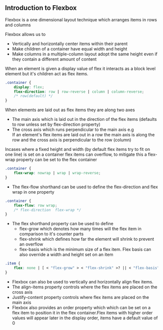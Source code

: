 ## Introduction to Flexbox

Flexbox is a one dimensional layout technique which arranges items in rows and columns

Flexbox allows us to

-  Vertically and horizontally center items within their parent
-  Make children of a container have equal width and height
-  Make columns in a multiple-column layout adopt the same height even if they contain a different amount of content

When an element is given a display value of flex it interacts as a block level element but it's children act as flex items.

```css
.container {
	display: flex;
	flex-direction: row | row-reverse | column | column-reverse;
	/* row(default) */
}
```

When elements are laid out as flex items they are along two axes

-  The main axis which is laid out in the direction of the flex items (defaults to row unless set by flex-direction property)
-  The cross axis which runs perpendicular to the main axis
   e.g  
   If an element's flex items are laid out in a row the main axis is along the row and the cross axis is perpendicular to the row (column)

Incases where a fixed height and width (by default flex items try to fit on one line) is set on a container flex items can overflow, to mitigate this a flex-wrap property can be set to the flex container

```css
.container {
	flex-wrap: nowrap | wrap | wrap-reverse;
}
```

-  The flex-flow shorthand can be used to define the flex-direction and flex wrap in one property

```css
.container {
	flex-flow: row wrap;
	/* flex-direction  flex-wrap */
}
```

-  The flex shorthand property can be used to define
   -  flex-grow which denotes how many times will the flex item in comparison to it's counter parts
   -  flex-shrink which defines how far the element will shrink to prevent an overflow
   -  flex-basis which is the minimum size of a flex item. Flex basis can also override a width and height set on an item

```css
.item {
	flex: none | [ < "flex-grow" > < "flex-shrink" >? || < "flex-basis" > ];
}
```

-  Flexbox can also be used to vertically and horizontally align flex items.
-  The align-items property controls where the flex items are placed on the cross axis
-  Justify-content property controls where flex items are placed on the main axis
-  Flexbox also provides an order property which which can be set on a flex item to position it in the flex container.Flex items with higher order values will appear later in the display order, items have a default value of 0
